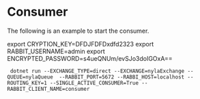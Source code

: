 # Consumer



The following is an example to start the consumer.

export CRYPTION_KEY=DFDJFDFDxdfd2323
export RABBIT_USERNAME=admin
export ENCRYPTED_PASSWORD=s4ueQNUm/evSJo3doIGOxA==

```shell
 dotnet run --EXCHANGE_TYPE=direct --EXCHANGE=nylaExchange --QUEUE=nylaQueue  --RABBIT_PORT=5672 --RABBI_HOST=localhost --ROUTING_KEY=1 --SINGLE_ACTIVE_CONSUMER=True --RABBIT_CLIENT_NAME=consumer 
```
